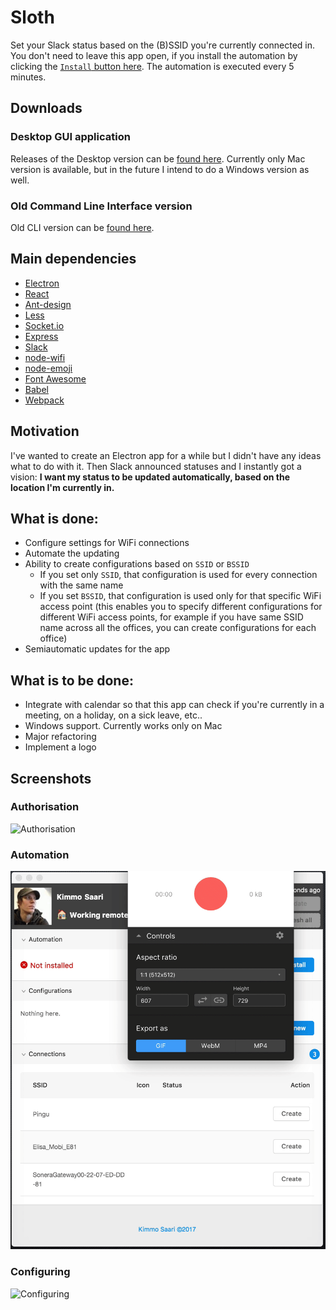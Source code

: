 # Sloth

Set your Slack status based on the (B)SSID you're currently connected in.
You don't need to leave this app open, if you install the automation by clicking the [`Install` button here](#automation).
The automation is executed every 5 minutes.

## Downloads

### Desktop GUI application

Releases of the Desktop version can be [found here](https://github.com/kirbo/sloth/releases).
Currently only Mac version is available, but in the future I intend to do a Windows version as well.

### Old Command Line Interface version

Old CLI version can be [found here](https://github.com/kirbo/sloth/tree/cli).

## Main dependencies

* [Electron](https://github.com/electron/electron)
* [React](https://github.com/facebook/react)
* [Ant-design](https://ant.design/docs/react/introduce)
* [Less](https://github.com/less/less.js)
* [Socket.io](https://github.com/socketio/socket.io/)
* [Express](https://github.com/expressjs/express)
* [Slack](https://github.com/smallwins/slack)
* [node-wifi](https://github.com/elqui-app/node-wifi)
* [node-emoji](https://github.com/omnidan/node-emoji)
* [Font Awesome](https://github.com/FortAwesome/Font-Awesome)
* [Babel](https://github.com/babel/babel)
* [Webpack](https://github.com/webpack/webpack)

## Motivation

I've wanted to create an Electron app for a while but I didn't have any ideas what to do with it.
Then Slack announced statuses and I instantly got a vision:
__I want my status to be updated automatically, based on the location I'm currently in.__

## What is done:

* Configure settings for WiFi connections
* Automate the updating
* Ability to create configurations based on `SSID` or `BSSID`
  * If you set only `SSID`, that configuration is used for every connection with the same name
  * If you set `BSSID`, that configuration is used only for that specific WiFi access point (this enables you to specify different configurations for different WiFi access points, for example if you have same SSID name across all the offices, you can create configurations for each office)
* Semiautomatic updates for the app

## What is to be done:

* Integrate with calendar so that this app can check if you're currently in a meeting, on a holiday, on a sick leave, etc..
* Windows support. Currently works only on Mac
* Major refactoring
* Implement a logo

## Screenshots

### Authorisation
![Authorisation](screenshots/authorisation.gif)

### Automation
![Automation](screenshots/automation.gif)

### Configuring
![Configuring](screenshots/configuring.gif)
